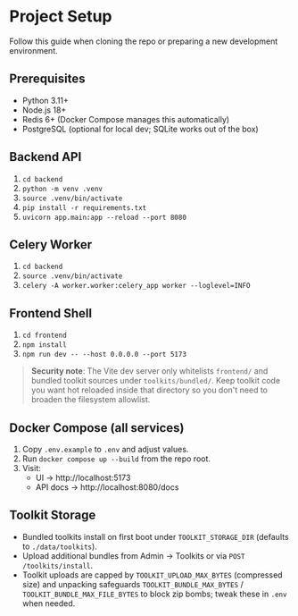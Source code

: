 # Project Setup

Follow this guide when cloning the repo or preparing a new development environment.

## Prerequisites
- Python 3.11+
- Node.js 18+
- Redis 6+ (Docker Compose manages this automatically)
- PostgreSQL (optional for local dev; SQLite works out of the box)

## Backend API
1. `cd backend`
2. `python -m venv .venv`
3. `source .venv/bin/activate`
4. `pip install -r requirements.txt`
5. `uvicorn app.main:app --reload --port 8080`

## Celery Worker
1. `cd backend`
2. `source .venv/bin/activate`
3. `celery -A worker.worker:celery_app worker --loglevel=INFO`

## Frontend Shell
1. `cd frontend`
2. `npm install`
3. `npm run dev -- --host 0.0.0.0 --port 5173`

> **Security note**: The Vite dev server only whitelists `frontend/` and bundled toolkit sources under `toolkits/bundled/`. Keep
> toolkit code you want hot reloaded inside that directory so you don't need to broaden the filesystem allowlist.

## Docker Compose (all services)
1. Copy `.env.example` to `.env` and adjust values.
2. Run `docker compose up --build` from the repo root.
3. Visit:
   - UI → http://localhost:5173
   - API docs → http://localhost:8080/docs

## Toolkit Storage
- Bundled toolkits install on first boot under `TOOLKIT_STORAGE_DIR` (defaults to `./data/toolkits`).
- Upload additional bundles from Admin → Toolkits or via `POST /toolkits/install`.
- Toolkit uploads are capped by `TOOLKIT_UPLOAD_MAX_BYTES` (compressed size) and unpacking safeguards `TOOLKIT_BUNDLE_MAX_BYTES` / `TOOLKIT_BUNDLE_MAX_FILE_BYTES` to block zip bombs; tweak these in `.env` when needed.
